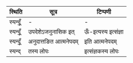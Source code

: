 | स्थिति | सूत्र | टिप्पणी |
| ----- | ------- | ------ |
| स्यन्दूँ॒ | - | - |
| स्यन्दूँ॒ | उपदेशेऽजनुनासिक इत् | ऊँ-इत्यस्य इत्संज्ञा |
| स्यन्दूँ॒ | अनुदात्तङित आत्मनेपदम् | इति आत्मनेपदम् |
| स्यन्द् | तस्य लोपः | इत्संज्ञकस्य लोपः |
